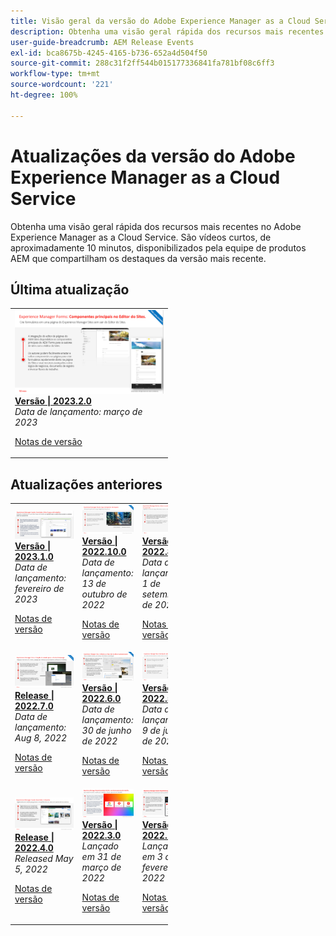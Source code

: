 ```yaml
---
title: Visão geral da versão do Adobe Experience Manager as a Cloud Service
description: Obtenha uma visão geral rápida dos recursos mais recentes no Adobe Experience Manager as a Cloud Service
user-guide-breadcrumb: AEM Release Events
exl-id: bca8675b-4245-4165-b736-652a4d504f50
source-git-commit: 288c31f2ff544b015177336841fa781bf08c6ff3
workflow-type: tm+mt
source-wordcount: '221'
ht-degree: 100%

---
```


<!---
# Adobe Experience Manager as a Cloud Service release updates

Get a quick overview of the latest features on Adobe Experience Manager as a Cloud Service. These are short, roughly 10 minutes videos delivered by the AEM product team that share highlights of the latest release.

## Latest Update

<table style="max-width: 50%;">
  <tr>
    <td>
      <a href="./2023/2023-4-0.md">
        <img alt="2023.4.0 Release" src="./2023/assets/2023-4-0-thumb.png" />
      </a>
      <div>
        <a href="./2023/2023-4-0.md">
          <strong>Release | 2023.4.0</strong>
          <br/>
        </a>
          <em>Release date May 2023 </em>
      </div>
      <p>
        <a href="https://experienceleague.adobe.com/docs/experience-manager-cloud-service/content/release-notes/release-notes/release-notes-current.html">Release notes</a>
      <p>
    </td>
  </tr>  
</table> 

## Past Updates

<table style="max-width: 50%;">
  <tr>
    <td>
      <a href="./2023/2023-2-0.md">
        <img alt="2023.2.0 Release" src="./2023/assets/2023-2-0-thumb.png" />
      </a>
      <div>
        <a href="./2023/2023-2-0.md">
          <strong>Release | 2023.2.0</strong>
          <br/>
        </a>
          <em>Release date Mar 2023 </em>
      </div>
      <p>
        <a href="https://experienceleague.adobe.com/docs/experience-manager-cloud-service/content/release-notes/release-notes/release-notes-current.html">Release notes</a>
      <p>
    </td>
    <td>
      <a href="./2023/2023-1-0.md">
        <img alt="2023.1.0 Release" src="./2023/assets/2023-1-0-thumb.png" />
      </a>
      <div>
        <a href="./2023/2023-1-0.md">
          <strong>Release | 2023.1.0</strong>
          <br/>
        </a>
          <em>Release date  Feb 2023 </em>
      </div>
      <p>
        <a href="https://experienceleague.adobe.com/docs/experience-manager-cloud-service/content/release-notes/release-notes/release-notes-current.html">Release notes</a>
      <p>
    </td>
    <td>
      <a href="./2022/2022-10-0.md">
        <img alt="2022.10.0 Release" src="./2022/assets/2022-10-0-thumb.png" />
      </a>
      <div>
        <a href="./2022/2022-10-0.md">
          <strong>Release | 2022.10.0</strong>
          <br/>
        </a>
          <em>Release date  Oct 13, 2022 </em>
      </div>
      <p>
        <a href="https://experienceleague.adobe.com/docs/experience-manager-cloud-service/content/release-notes/release-notes/release-notes-current.html">Release notes</a>
      <p>
    </td>
  <tr>  
    <td>
      <a href="./2022/2022-8-0.md">
        <img alt="2022.8.0 Release" src="./2022/assets/2022-8-0-thumb.png" />
      </a>
      <div>
        <a href="./2022/2022-8-0.md">
          <strong>Release | 2022.8.0</strong>
          <br/>
        </a>
          <em>Release date  Sept 1, 2022 </em>
      </div>
      <p>
        <a href="https://experienceleague.adobe.com/docs/experience-manager-cloud-service/content/release-notes/release-notes/release-notes-current.html">Release notes</a>
      <p>
    </td>
    <td>
      <a href="./2022/2022-7-0.md">
        <img alt="2022.7.0 Release" src="./2022/assets/2022-7-0-thumb.png" />
      </a>
      <div>
        <a href="./2022/2022-7-0.md">
          <strong>Release | 2022.7.0</strong>
          <br/>
        </a>
          <em>Release date  Aug 8, 2022 </em>
      </div>
      <p>
        <a href="https://experienceleague.adobe.com/docs/experience-manager-cloud-service/content/release-notes/release-notes/release-notes-current.html">Release notes</a>
      <p>
    </td>
    <td>
      <a href="./2022/2022-6-0.md">
        <img alt="2022.6.0 Release" src="./2022/assets/2022-6-0-thumb.png" />
      </a>
      <div>
        <a href="./2022/2022-6-0.md">
          <strong>Release | 2022.6.0</strong>
          <br/>
        </a>
          <em>Release date  June 30, 2022 </em>
      </div>
      <p>
        <a href="https://experienceleague.adobe.com/docs/experience-manager-cloud-service/content/release-notes/release-notes/release-notes-current.html">Release notes</a>
      <p>
    </td>
  </tr>
  <tr>
    <td>
      <a href="./2022/2022-5-0.md">
        <img alt="2022.5.0 Release" src="./2022/assets/2022-5-0-thumb.png" />
      </a>
      <div>
        <a href="./2022/2022-5-0.md">
          <strong>Release | 2022.5.0</strong>
          <br/>
        </a>
          <em>Release date  June 9, 2022 </em>
      </div>
      <p>
        <a href="https://experienceleague.adobe.com/docs/experience-manager-cloud-service/content/release-notes/release-notes/release-notes-current.html">Release notes</a>
      <p>
    </td>
    <td>
      <a href="./2022/2022-4-0.md">
        <img alt="2022.4.0 Release" src="./2022/assets/2022-4-0.png" />
      </a>
      <div>
        <a href="./2022/2022-4-0.md">
          <strong>Release | 2022.4.0</strong>
          <br/>
        </a>
          <em>Released  May 5, 2022 </em>
      </div>
      <p>
        <a href="https://experienceleague.adobe.com/docs/experience-manager-cloud-service/content/release-notes/release-notes/release-notes-current.html">Release notes</a>
      <p>
    </td>
    <td>
      <a href="./2022/2022-3-0.md">
        <img alt="2022.3.0 Release" src="./2022/assets/2022-3-0.png" />
      </a>
      <div>
        <a href="./2022/2022-3-0.md">
          <strong>Release | 2022.3.0</strong>
          <br/>
        </a>
          <em>Released  March 31, 2022 </em>
      </div>
      <p>
        <a href="https://experienceleague.adobe.com/docs/experience-manager-cloud-service/content/release-notes/release-notes/release-notes-current.html">Release notes</a>
      <p>
    </td>
  </tr>
</table>
--->

# Atualizações da versão do Adobe Experience Manager as a Cloud Service

Obtenha uma visão geral rápida dos recursos mais recentes no Adobe Experience Manager as a Cloud Service. São vídeos curtos, de aproximadamente 10 minutos, disponibilizados pela equipe de produtos AEM que compartilham os destaques da versão mais recente.

## Última atualização

<table style="max-width: 50%;">
  <tr>
    <td>
      <a href="./2023/2023-2-0.md">
        <img alt="Versão 2023.2.0" src="./2023/assets/2023-2-0-thumb.png" />
      </a>
      <div>
        <a href="./2023/2023-2-0.md">
          <strong>Versão | 2023.2.0</strong>
          <br/>
          </a>
          <em>Data de lançamento: março de 2023 </em>
      </div>
      <p>
        <a href="https://experienceleague.adobe.com/docs/experience-manager-cloud-service/content/release-notes/release-notes/release-notes-current.html?lang=pt-BR">Notas de versão</a>
      <p>
    </td>
  </tr>  
</table>

## Atualizações anteriores

<table style="max-width: 50%;">
  <tr>
    <td>
      <a href="./2023/2023-1-0.md">
        <img alt="Versão 2023.1.0" src="./2023/assets/2023-1-0-thumb.png" />
      </a>
      <div>
        <a href="./2023/2023-1-0.md">
          <strong>Versão | 2023.1.0</strong>
          <br/>
        </a>
          <em>Data de lançamento: fevereiro de 2023 </em>
      </div>
      <p>
        <a href="https://experienceleague.adobe.com/docs/experience-manager-cloud-service/content/release-notes/release-notes/release-notes-current.html?lang=pt-BR">Notas de versão</a>
      <p>
    </td>
    <td>
      <a href="./2022/2022-10-0.md">
        <img alt="Versão 2022.10.0" src="./2022/assets/2022-10-0-thumb.png" />
      </a>
      <div>
        <a href="./2022/2022-10-0.md">
          <strong>Versão | 2022.10.0</strong>
          <br/>
        </a>
          <em>Data de lançamento: 13 de outubro de 2022</em>
      </div>
      <p>
        <a href="https://experienceleague.adobe.com/docs/experience-manager-cloud-service/content/release-notes/release-notes/release-notes-current.html?lang=pt-BR">Notas de versão</a>
      <p>
    </td>  
    <td>
      <a href="./2022/2022-8-0.md">
        <img alt="Versão 2022.8.0" src="./2022/assets/2022-8-0-thumb.png" />
      </a>
      <div>
        <a href="./2022/2022-8-0.md">
          <strong>Versão | 2022.8.0</strong>
          <br/>
        </a>
          <em>Data de lançamento: 1 de setembro de 2022 </em>
      </div>
      <p>
        <a href="https://experienceleague.adobe.com/docs/experience-manager-cloud-service/content/release-notes/release-notes/release-notes-current.html?lang=pt-BR">Notas de versão</a>
      <p>
    </td>
  </tr>
  <tr> 
    <td>
      <a href="./2022/2022-7-0.md">
        <img alt="Versão 2022.7.0" src="./2022/assets/2022-7-0-thumb.png" />
      </a>
      <div>
        <a href="./2022/2022-7-0.md">
          <strong>Release | 2022.7.0</strong>
          <br/>
        </a>
          <em>Data de lançamento: Aug 8, 2022 </em>
      </div>
      <p>
        <a href="https://experienceleague.adobe.com/docs/experience-manager-cloud-service/content/release-notes/release-notes/release-notes-current.html?lang=pt-BR">Notas de versão</a>
      <p>
    </td>
    <td>
      <a href="./2022/2022-6-0.md">
        <img alt="Versão 2022.6.0" src="./2022/assets/2022-6-0-thumb.png" />
      </a>
      <div>
        <a href="./2022/2022-6-0.md">
          <strong>Versão | 2022.6.0</strong>
        <br/>
      </a>
        <em>Data de lançamento: 30 de junho de 2022 </em>
      </div>
      <p>
        <a href="https://experienceleague.adobe.com/docs/experience-manager-cloud-service/content/release-notes/release-notes/release-notes-current.html?lang=pt-BR">Notas de versão</a>
      <p>
    </td>
    <td>
      <a href="./2022/2022-5-0.md">
        <img alt="Versão 2022.5.0" src="./2022/assets/2022-5-0-thumb.png" />
      </a>
      <div>
        <a href="./2022/2022-5-0.md">
          <strong>Versão | 2022.5.0</strong>
        <br/>
      </a>
        <em>Data de lançamento: 9 de junho de 2022 </em>
      </div>
      <p>
        <a href="https://experienceleague.adobe.com/docs/experience-manager-cloud-service/content/release-notes/release-notes/release-notes-current.html?lang=pt-BR">Notas de versão</a>
      <p>
    </td>
  </tr>
  <tr>     
    <td>
      <a href="./2022/2022-4-0.md">
        <img alt="Versão 2022.4.0" src="./2022/assets/2022-4-0.png" />
      </a>
      <div>
        <a href="./2022/2022-4-0.md">
          <strong>Release | 2022.4.0</strong>
        <br/>
      </a>
        <em>Released May 5, 2022 </em>
      </div>
      <p>
        <a href="https://experienceleague.adobe.com/docs/experience-manager-cloud-service/content/release-notes/release-notes/release-notes-current.html?lang=pt-BR">Notas de versão</a>
      <p>
    </td>
    <td>
      <a href="./2022/2022-3-0.md">
        <img alt="Versão 2022.3.0" src="./2022/assets/2022-3-0.png" />
      </a>
      <div>
        <a href="./2022/2022-3-0.md">
          <strong>Versão | 2022.3.0</strong>
        <br/>
      </a>
        <em>Lançado em 31 de março de 2022 </em>
      </div>
      <p>
        <a href="https://experienceleague.adobe.com/docs/experience-manager-cloud-service/content/release-notes/release-notes/release-notes-current.html?lang=pt-BR">Notas de versão</a>
      <p>
    </td>
    <td>
      <a href="./2022/2022-1-0.md">
        <img alt="Versão 2022-1-0" src="./2022/assets/2022-1-0.png" />
      </a>
      <div>
        <a href="./2022/2022-1-0.md">
          <strong>Versão | 2022.1.0</strong>
        <br/>
      </a>
        <em>Lançado em 3 de fevereiro de 2022 </em>
      </div>
      <p>
        <a href="https://experienceleague.adobe.com/docs/experience-manager-cloud-service/content/release-notes/release-notes/2022/release-notes-2022-1-0.html?lang=pt-BR">Notas de versão</a>
      <p>
    </td>
  </tr>
</table>